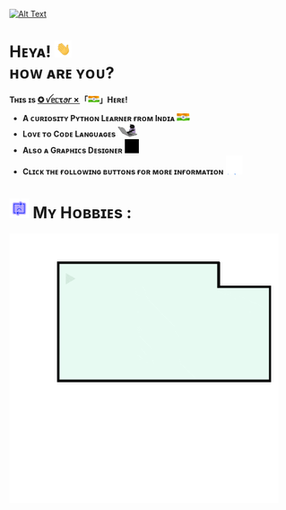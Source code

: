 [![Alt Text](https://github.com/vectorx-dev/vectorx-dev/blob/main/resources/VectorX-Dev.gif)](https://t.me/its_vector)

# **Hᴇʏᴀ!** [<img height="30" src="https://github.com/vectorx-dev/vectorx-dev/blob/main/resources/Waving-Hand.gif">](https://t.me/its_vector)<br>**ʜᴏᴡ ᴀʀᴇ ʏᴏᴜ?**
**Tʜɪs ɪs [**✪ ꪜᥱᥴꚍꪮ𝘳 ✗**](https://t.me/Vector_Op)「[<img height="13" src="https://github.com/vectorx-dev/vectorx-dev/blob/main/resources/Indian-Flag.gif">](https://t.me/its_vector)」Hᴇʀᴇ!**


- **A ᴄᴜʀɪᴏsɪᴛʏ Pʏᴛʜᴏɴ Lᴇᴀʀɴᴇʀ ғʀᴏᴍ Iɴᴅɪᴀ [<img height="15" src="https://github.com/vectorx-dev/vectorx-dev/blob/main/resources/Indian-Flag.gif">](https://t.me/its_vector)**<br>
- **Lᴏᴠᴇ ᴛᴏ Cᴏᴅᴇ Lᴀɴɢᴜᴀɢᴇs** [<img width="35" src="https://github.com/vectorx-dev/vectorx-dev/blob/main/resources/Coder.gif">](https://t.me/its_vector)
- **Aʟsᴏ ᴀ Gʀᴀᴘʜɪᴄs Dᴇsɪɢɴᴇʀ** [<img height="25" src="https://github.com/vectorx-dev/vectorx-dev/blob/main/resources/Adobe-Apps.gif">](https://t.me/VectorXGraphics)
- **Cʟɪᴄᴋ ᴛʜᴇ ғᴏʟʟᴏᴡɪɴɢ ʙᴜᴛᴛᴏɴs ғᴏʀ ᴍᴏʀᴇ ɪɴғᴏʀᴍᴀᴛɪᴏɴ** **[<img width="30" src="https://github.com/vectorx-dev/vectorx-dev/blob/main/resources/Line-Heart.gif">](https://t.me/its_vector)**

# [<img height="35" src="https://github.com/vectorx-dev/vectorx-dev/blob/main/resources/Loading.gif">](https://t.me/its_vector) Mʏ Hᴏʙʙɪᴇs : 
[<img src="https://github.com/vectorx-dev/vectorx-dev/blob/main/resources/Coding.gif">](https://t.me/its_vector)
